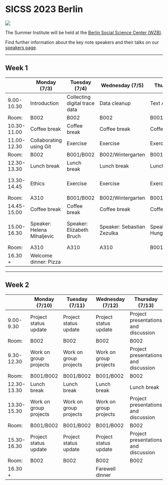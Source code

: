 # SICSS 2023 Berlin

![](photos/IMG_3957.JPEG)


The Summer Institute will be held at the [Berlin Social Science Center (WZB)](https://www.wzb.eu).

Find further information about the key note speakers and their talks on our [speakers page](https://www.wzb.eu/en/research/dynamics-of-social-inequalities/work-family-and-social-inequality/sicss-2023).

---

## Week 1

|             | Monday (7/3)               | Tuesday (7/4)                 | Wednesday (7/5)            | Thursday (7/6)         | Friday (7/7)                   |
| ----------- | -------------------------- | ----------------------------- | -------------------------- | ---------------------- | ------------------------------ |
| 9.00-10.30  | Introduction               | Collecting digital trace data | Data cleanup               | Text Analysis I        | Text Analysis II               |
| Room:       | B002                       | B002                          | B002                       | B001                   | B002                           |
| 10.30-11.00 | Coffee break               | Coffee break                  | Coffee break               | Coffee break           | Coffee break                   |
| 11.00-12.30 | Collaborating using Git    | Exercise                      | Exercise                   | Exercise               | Exercise                       |
| Room:       | B002                       | B001/B002                     | B002/Wintergarten          | B001/B002              | B001/B002                      |
| 12.30-13.30 | Lunch break                | Lunch break                   | Lunch break                | Lunch break            | Lunch break                    |
| 13.30-14.45 | Ethics                     | Exercise                      | Exercise                   | Exercise               | Speaker: Christian Rau         |
| Room:       | A310                       | B001/B002                     | B002/Wintergarten          | B001/Wintergarten      | A310                           |
| 14.45-15.00 | Coffee break               | Coffee break                  | Coffee break               | Coffee break           | Coffee break                   |
| 15.00-16.30 | Speaker: Helena Mihaljevic | Speaker: Elizabeth Bruch      | Speaker: Sebastian Zezulka | Speaker: Sophia Hunger | Group projects (finding teams) |
| Room:       | A310                       | A310                          | A310                       | B001                   | B002                           |
| 16.30 +     | Welcome dinner: Pizza      |                               |                            |                        |                                |

---

## Week 2

|             | Monday (7/10)          | Tuesday (7/11)         | Wednesday (7/12)       | Thursday (7/13)                      |
| ----------- | ---------------------- | ---------------------- | ---------------------- | ------------------------------------ |
| 9.00-9.30   | Project status update  | Project status update  | Project status update  | Project presentations and discussion |
| Room:       | B002                   | B002                   | B002                   | B002                                 |
| 9.30-12.30  | Work on group projects | Work on group projects | Work on group projects | Project presentations and discussion |
| Room:       | B001/B002              | B001/B002              | B001/B002              | B002                                 |
| 12.30-13.30 | Lunch break            | Lunch break            | Lunch break            | Lunch break                          |
| 13.30-15.30 | Work on group projects | Work on group projects | Work on group projects | Project presentations and discussion |
| Room:       | B001/B002              | B001/B002              | B001/B002              | B002                                 |
| 15.30-16.30 | Project status update  | Project status update  | Project status update  | Project presentations and discussion |
| Room:       | B002                   | B002                   | B002                   | B002                                 |
| 16.30 +     |                        |                        | Farewell dinner        |                                      |